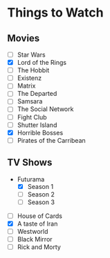 # Things to Watch

## Movies

 - [ ] Star Wars
 - [X] Lord of the Rings
 - [ ] The Hobbit
 - [ ] Existenz
 - [ ] Matrix
 - [ ] The Departed
 - [ ] Samsara
 - [ ] The Social Network
 - [ ] Fight Club
 - [ ] Shutter Island
 - [X] Horrible Bosses
 - [ ] Pirates of the Carribean

## TV Shows

 - Futurama
   - [X] Season 1
   - [ ] Season 2
   - [ ] Season 3
 - [ ] House of Cards
 - [X] A taste of Iran
 - [ ] Westworld
 - [ ] Black Mirror
 - [ ] Rick and Morty
